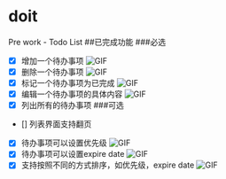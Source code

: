 # doit
Pre work - Todo List
##已完成功能
###必选
- [x] 增加一个待办事项
![GIF](https://d26dzxoao6i3hh.cloudfront.net/items/0F1B1P0w2w290Y0i1K13/Screen%20Recording%202017-12-10%20at%2008.24.17%20PM.gif)
- [x] 删除一个待办事项
![GIF](https://d26dzxoao6i3hh.cloudfront.net/items/1e1j1V2V400g1t0M3431/Screen%20Recording%202017-12-10%20at%2008.25.58%20PM.gif)
- [x] 标记一个待办事项为已完成
![GIF](https://d26dzxoao6i3hh.cloudfront.net/items/212h2d221h332V2R1L16/Screen%20Recording%202017-12-10%20at%2008.27.24%20PM.gif)
- [x] 编辑一个待办事项的具体内容
![GIF](https://d26dzxoao6i3hh.cloudfront.net/items/0e3Q300S243W3s2V2c3T/Screen%20Recording%202017-12-10%20at%2008.28.12%20PM.gif)
- [x] 列出所有的待办事项
###可选
- [] 列表界面支持翻页
- [x] 待办事项可以设置优先级
![GIF](https://d26dzxoao6i3hh.cloudfront.net/items/0e3Q300S243W3s2V2c3T/Screen%20Recording%202017-12-10%20at%2008.28.12%20PM.gif)
- [x] 待办事项可以设置expire date
![GIF](https://d26dzxoao6i3hh.cloudfront.net/items/0e3Q300S243W3s2V2c3T/Screen%20Recording%202017-12-10%20at%2008.28.12%20PM.gif)
- [x] 支持按照不同的方式排序，如优先级，expire date
![GIF](https://d26dzxoao6i3hh.cloudfront.net/items/0f1i183e3a3T0O1V1O2v/Screen%20Recording%202017-12-10%20at%2008.37.00%20PM.gif)
